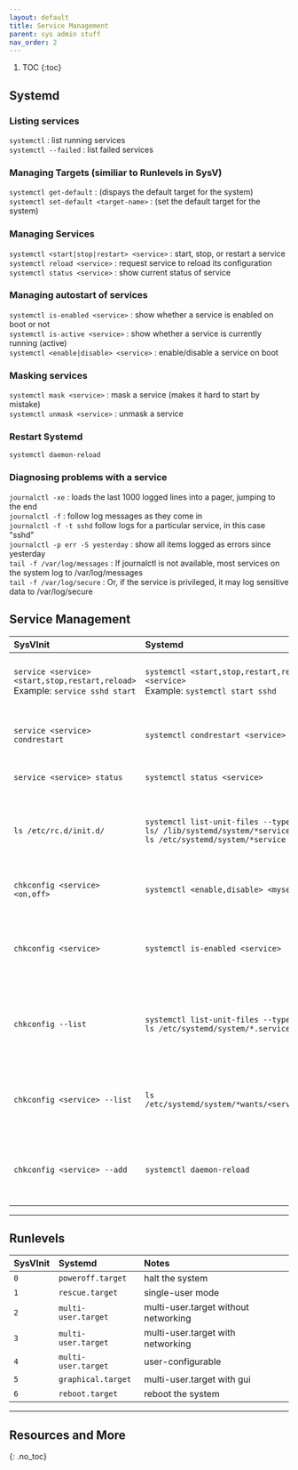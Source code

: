 ```yaml
---
layout: default
title: Service Management
parent: sys admin stuff
nav_order: 2
---
```


1. TOC
{:toc}

## Systemd
### Listing services
`systemctl` : list running services  
`systemctl --failed` : list failed services  

### Managing Targets (similiar to Runlevels in SysV)
`systemctl get-default` : (dispays the default target for the system)  
`systemctl set-default <target-name>` : (set the default target for the system)  

### Managing Services
`systemctl <start|stop|restart> <service>` : start, stop, or restart a service  
`systemctl reload <service>` : request service to reload its configuration  
`systemctl status <service>` : show current status of service  

### Managing autostart of services
`systemctl is-enabled <service>` : show whether a service is enabled on boot or not  
`systemctl is-active <service>` : show whether a service is currently running (active)  
`systemctl <enable|disable> <service>` : enable/disable a service on boot  

### Masking services
`systemctl mask <service>` : mask a service (makes it hard to start by mistake)  
`systemctl unmask <service>` : unmask a service  

### Restart Systemd
`systemctl daemon-reload`


### Diagnosing problems with a service
`journalctl -xe` : loads the last 1000 logged lines into a pager, jumping to the end  
`journalctl -f` : follow log messages as they come in  
`journalctl -f -t sshd` follow logs for a particular service, in this case "sshd"  
`journalctl -p err -S yesterday` : show all items logged as errors since yesterday  
`tail -f /var/log/messages` : If journalctl is not available, most services on the system log to /var/log/messages  
`tail -f /var/log/secure` : Or, if the service is privileged, it may log sensitive data to /var/log/secure  





## Service Management

| SysVInit | Systemd | Notes |
|:--------- |:-------- |:------ |
| `service <service> <start,stop,restart,reload>`<br />Example: `service sshd start` | `systemctl <start,stop,restart,reload> <service>`<br />Example: `systemctl start sshd` | Used to control a service (not reboot persistent) |
| `service <service> condrestart`| `systemctl condrestart <service>`| Restarts a service already running |
| `service <service> status` | `systemctl status <service>` | Is the service running? |
| `ls /etc/rc.d/init.d/` | `systemctl list-unit-files --type=service`<br />`ls/ /lib/systemd/system/*service`<br />`ls /etc/systemd/system/*service` | Used to list services that can be started or stopped with scripts |
| `chkconfig <service> <on,off>` | `systemctl <enable,disable> <myservice>` | Turn service on, start at next boot or other trigger |
| `chkconfig <service>` | `systemctl is-enabled <service>` | Check whether a service is configured to start on boot or not |
| `chkconfig --list` | `systemctl list-unit-files --type=service`<br />`ls /etc/systemd/system/*.service` | List all services and runlevels and what they are configured for |
| `chkconfig <service> --list` | `ls /etc/systemd/system/*wants/<service>.service` | List all runlevels for which this service is configured for |
| `chkconfig <service> --add` | `systemctl daemon-reload` | Used when you create a new service file or modify any configuration |


---

## Runlevels

| SysVInit | Systemd | Notes |
|:--------- |:-------- |:------ |
| `0` | `poweroff.target` | halt the system |
| `1` | `rescue.target` | single-user mode |
| `2` | `multi-user.target` | multi-user.target without networking |
| `3` | `multi-user.target` | multi-user.target with networking |
| `4` | `multi-user.target` | user-configurable |
| `5` | `graphical.target` | multi-user.target with gui |
| `6` | `reboot.target` | reboot the system |


---

## Resources and More
{: .no_toc}
